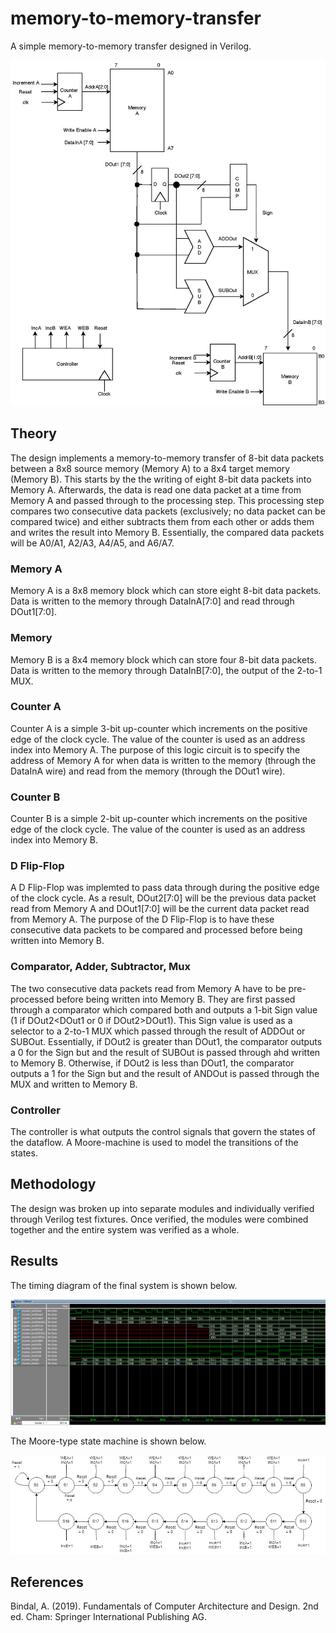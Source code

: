 # memory-to-memory-transfer

A simple memory-to-memory transfer designed in Verilog. 

![Block Diagram](img/block-diagram.jpg)

## Theory

The design implements a memory-to-memory transfer of 8-bit data packets between a 8x8 source memory (Memory A) to a 8x4 target memory (Memory B). This starts by the the writing of eight 8-bit data packets into Memory A. Afterwards, the data is read one data packet at a time from Memory A and passed through to the processing step. This processing step compares two consecutive data packets (exclusively; no data packet can be compared twice) and either subtracts them from each other or adds them and writes the result into Memory B. Essentially, the compared data packets will be A0/A1, A2/A3, A4/A5, and A6/A7. 

### Memory A

Memory A is a 8x8 memory block which can store eight 8-bit data packets. Data is written to the memory through DataInA[7:0] and read through DOut1[7:0]. 

### Memory 

Memory B is a 8x4 memory block which can store four 8-bit data packets. Data is written to the memory through DataInB[7:0], the output of the 2-to-1 MUX. 

### Counter A

Counter A is a simple 3-bit up-counter which increments on the positive edge of the clock cycle. The value of the counter is used as an address index into Memory A. The purpose of this logic circuit is to specify the address of Memory A for when data is written to the memory (through the DataInA wire) and read from the memory (through the DOut1 wire).

### Counter B

Counter B is a simple 2-bit up-counter which increments on the positive edge of the clock cycle. The value of the counter is used as an address index into Memory B. 

### D Flip-Flop
 
A D Flip-Flop was implemted to pass data through during the positive edge of the clock cycle. As a result, DOut2[7:0] will be the previous data packet read from Memory A and DOut1[7:0] will be the current data packet read from Memory A. The purpose of the D Flip-Flop is to have these consecutive data packets to be compared and processed before being written into Memory B. 

### Comparator, Adder, Subtractor, Mux

The two consecutive data packets read from Memory A have to be pre-processed before being written into Memory B. They are first passed through a comparator which compared both and outputs a 1-bit Sign value (1 if DOut2<DOut1 or 0 if DOut2>DOut1). This Sign value is used as a selector to a 2-to-1 MUX which passed through the result of ADDOut or SUBOut. Essentially, if DOut2 is greater than DOut1, the comparator outputs a 0 for the Sign but and the result of SUBOut is passed through ahd written to Memory B. Otherwise, if DOut2 is less than DOut1, the comparator outputs a 1 for the Sign but and the result of ANDOut is passed through the MUX and written to Memory B. 

### Controller

The controller is what outputs the control signals that govern the states of the dataflow. A Moore-machine is used to model the transitions of the states. 

## Methodology

The design was broken up into separate modules and individually verified through Verilog test fixtures. Once verified, the modules were combined together and the entire system was verified as a whole. 

## Results

The timing diagram of the final system is shown below.

![Timing Diagram](img/timing-diagram.png)

The Moore-type state machine is shown below.

![Moore Machine](img/state-machine.jpg)

## References

Bindal, A. (2019). Fundamentals of Computer Architecture and Design. 2nd ed. Cham: Springer International Publishing AG.




